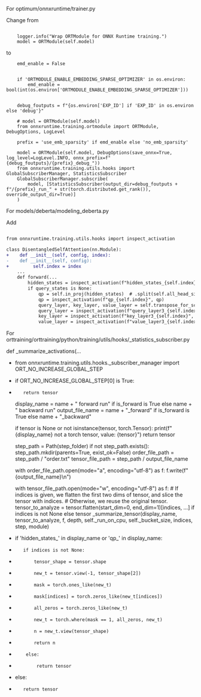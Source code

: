 For optimum/onnxruntime/trainer.py

Change from 

```

    logger.info("Wrap ORTModule for ONNX Runtime training.")
    model = ORTModule(self.model)

```


to 


```
    emd_enable = False


    if 'ORTMODULE_ENABLE_EMBEDDING_SPARSE_OPTIMIZER' in os.environ:
        emd_enable = bool(int(os.environ['ORTMODULE_ENABLE_EMBEDDING_SPARSE_OPTIMIZER']))


    debug_foutputs = f"{os.environ['EXP_ID'] if 'EXP_ID' in os.environ else 'debug'}"

    # model = ORTModule(self.model)
    from onnxruntime.training.ortmodule import ORTModule, DebugOptions, LogLevel

    prefix = 'use_emb_sparsity' if emd_enable else 'no_emb_sparsity'

    model = ORTModule(self.model, DebugOptions(save_onnx=True, log_level=LogLevel.INFO, onnx_prefix=f"{debug_foutputs}/{prefix}_debug_"))
    from onnxruntime.training.utils.hooks import GlobalSubscriberManager, StatisticsSubscriber
    GlobalSubscriberManager.subscribe(
        model, [StatisticsSubscriber(output_dir=debug_foutputs + f"/{prefix}_run_" + str(torch.distributed.get_rank()), override_output_dir=True)]
    )

```


For models/deberta/modeling_deberta.py

Add

```diff

from onnxruntime.training.utils.hooks import inspect_activation

class DisentangledSelfAttention(nn.Module):
+    def __init__(self, config, index):
-    def __init__(self, config):
+         self.index = index
    ...
    def forward(...
        hidden_states = inspect_activation(f"hidden_states_{self.index}", hidden_states)
        if query_states is None:
            qp = self.in_proj(hidden_states)  # .split(self.all_head_size, dim=-1)
            qp = inspect_activation(f"qp_{self.index}", qp)
            query_layer, key_layer, value_layer = self.transpose_for_scores(qp).chunk(3, dim=-1)
            query_layer = inspect_activation(f"query_layer3_{self.index}", query_layer)
            key_layer = inspect_activation(f"key_layer3_{self.index}", key_layer)
            value_layer = inspect_activation(f"value_layer3_{self.index}", value_layer)


```

For orttraining/orttraining/python/training/utils/hooks/_statistics_subscriber.py

def _summarize_activations(...

+    from onnxruntime.training.utils.hooks._subscriber_manager import ORT_NO_INCREASE_GLOBAL_STEP

+    if ORT_NO_INCREASE_GLOBAL_STEP[0] is True:
+        return tensor

    display_name = name + " forward run" if is_forward is True else name + " backward run"
    output_file_name = name + "_forward" if is_forward is True else name + "_backward"

    if tensor is None or not isinstance(tensor, torch.Tensor):
        print(f"{display_name} not a torch tensor, value: {tensor}")
        return tensor

    step_path = Path(step_folder)
    if not step_path.exists():
        step_path.mkdir(parents=True, exist_ok=False)
    order_file_path = step_path / "order.txt"
    tensor_file_path = step_path / output_file_name

    with order_file_path.open(mode="a", encoding="utf-8") as f:
        f.write(f"{output_file_name}\n")

    with tensor_file_path.open(mode="w", encoding="utf-8") as f:
        # If indices is given, we flatten the first two dims of tensor, and slice the tensor with indices.
        # Otherwise, we reuse the original tensor.
        tensor_to_analyze = tensor.flatten(start_dim=0, end_dim=1)[indices, ...] if indices is not None else tensor
        _summarize_tensor(display_name, tensor_to_analyze, f, depth, self._run_on_cpu, self._bucket_size, indices, step, module)

+    if 'hidden_states_' in display_name or 'qp_' in display_name:
+        if indices is not None:
+            tensor_shape = tensor.shape
+            new_t = tensor.view(-1, tensor_shape[2])

+            mask = torch.ones_like(new_t)
+            mask[indices] = torch.zeros_like(new_t[indices])

+            all_zeros = torch.zeros_like(new_t)

+            new_t = torch.where(mask == 1, all_zeros, new_t)
+            n = new_t.view(tensor_shape)
+            return n
+         else:
+             return tensor
+    else:
+        return tensor
